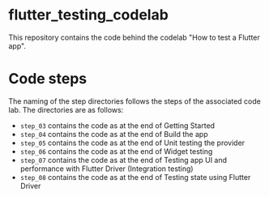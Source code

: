 # flutter_testing_codelab

This repository contains the code behind the codelab "How to test a Flutter app".

# Code steps

The naming of the step directories follows the steps of the associated code lab. The directories are as follows:

- `step_03` contains the code as at the end of Getting Started
- `step_04` contains the code as at the end of Build the app
- `step_05` contains the code as at the end of Unit testing the provider
- `step_06` contains the code as at the end of Widget testing
- `step_07` contains the code as at the end of Testing app UI and performance with Flutter Driver (Integration testing)
- `step_08` contains the code as at the end of Testing state using Flutter Driver
